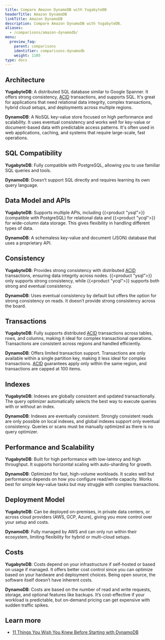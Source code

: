 ```yaml
---
title: Compare Amazon DynamoDB with YugabyteDB
headerTitle: Amazon DynamoDB
linkTitle: Amazon DynamoDB
description: Compare Amazon DynamoDB with YugabyteDB.
aliases:
  - /comparisons/amazon-dynamodb/
menu:
  preview_faq:
    parent: comparisons
    identifier: comparisons-dynamodb
    weight: 1105
type: docs
---
```


## Architecture

**YugabyteDB**: A distributed SQL database similar to Google Spanner. It offers strong consistency, [ACID](../../../architecture/key-concepts#acid) transactions, and supports SQL. It's great for applications that need relational data integrity, complex transactions, hybrid cloud setups, and deployments across multiple regions.

**DynamoDB**: A NoSQL key-value store focused on high performance and scalability. It uses eventual consistency and works well for key-value or document-based data with predictable access patterns. It's often used in web applications, caching, and systems that require large-scale, fast operations.

## SQL Compatibility

**YugabyteDB**: Fully compatible with PostgreSQL, allowing you to use familiar SQL queries and tools.

**DynamoDB**: Doesn’t support SQL directly and requires learning its own query language.

## Data Model and APIs

**YugabyteDB**: Supports multiple APIs, including {{<product "ysql">}} (compatible with PostgreSQL) for relational data and {{<product "ycql">}} for wide-column data storage. This gives flexibility in handling different types of data.

**DynamoDB**: A schemaless key-value and document (JSON) database that uses a proprietary API.

## Consistency

**YugabyteDB**: Provides strong consistency with distributed [ACID](../../../architecture/key-concepts#acid) transactions, ensuring data integrity across nodes. {{<product "ysql">}} only supports strong consistency, while {{<product "ycql">}} supports both strong and eventual consistency.

**DynamoDB**: Uses eventual consistency by default but offers the option for strong consistency on reads. It doesn’t provide strong consistency across the board.

## Transactions

**YugabyteDB**: Fully supports distributed [ACID](../../../architecture/key-concepts#acid) transactions across tables, rows, and columns, making it ideal for complex transactional operations. Transactions are consistent across regions and handled efficiently.

**DynamoDB**: Offers limited transaction support. Transactions are only available within a single partition key, making it less ideal for complex transactions. [ACID](../../../architecture/key-concepts#acid) guarantees apply only within the same region, and transactions are capped at 100 items.

## Indexes

**YugabyteDB**: Indexes are globally consistent and updated transactionally. The query optimizer automatically selects the best way to execute queries with or without an index.

**DynamoDB**: Indexes are eventually consistent. Strongly consistent reads are only possible on local indexes, and global indexes support only eventual consistency. Queries or scans must be manually optimized as there is no query optimizer.

## Performance and Scalability

**YugabyteDB**: Built for high performance with low-latency and high throughput. It supports horizontal scaling with auto-sharding for growth.

**DynamoDB**: Optimized for fast, high-volume workloads. It scales well but performance depends on how you configure read/write capacity. Works best for simple key-value tasks but may struggle with complex transactions.

## Deployment Model

**YugabyteDB**: Can be deployed on-premises, in private data centers, or across cloud providers (AWS, GCP, Azure), giving you more control over your setup and costs.

**DynamoDB**: Fully managed by AWS and can only run within their ecosystem, limiting flexibility for hybrid or multi-cloud setups.

## Costs

**YugabyteDB**: Costs depend on your infrastructure if self-hosted or based on usage if managed. It offers better cost control since you can optimize based on your hardware and deployment choices. Being open source, the software itself doesn’t have inherent costs.

**DynamoDB**: Costs are based on the number of read and write requests, storage, and optional features like backups. It’s cost-effective if your workload is predictable, but on-demand pricing can get expensive with sudden traffic spikes.

## Learn more

- [11 Things You Wish You Knew Before Starting with DynamoDB](https://www.yugabyte.com/blog/11-things-you-wish-you-knew-before-starting-with-dynamodb/)